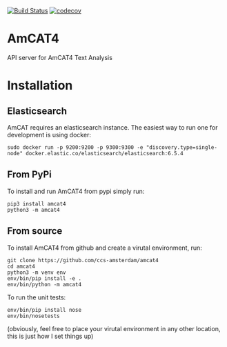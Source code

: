 [![Build Status](https://travis-ci.org/ccs-amsterdam/amcat4.svg?branch=master)](https://travis-ci.org/ccs-amsterdam/amcat4)
[![codecov](https://codecov.io/gh/ccs-amsterdam/amcat4/branch/master/graph/badge.svg)](https://codecov.io/gh/ccs-amsterdam/amcat4)

# AmCAT4

API server for AmCAT4 Text Analysis

# Installation

## Elasticsearch

AmCAT requires an elasticsearch instance. The easiest way to run one for development is using docker:

```
sudo docker run -p 9200:9200 -p 9300:9300 -e "discovery.type=single-node" docker.elastic.co/elasticsearch/elasticsearch:6.5.4
```

## From PyPi

To install and run AmCAT4 from pypi simply run:

```
pip3 install amcat4
python3 -m amcat4
```

## From source

To install AmCAT4 from github and create a virutal environment, run:

```
git clone https://github.com/ccs-amsterdam/amcat4
cd amcat4
python3 -m venv env
env/bin/pip install -e .
env/bin/python -m amcat4
```

To run the unit tests:

```
env/bin/pip install nose
env/bin/nosetests
```

(obviously, feel free to place your virutal environment in any other location, this is just how I set things up)

